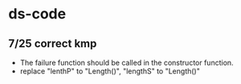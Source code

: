 # ds-code
## 7/25 correct kmp
* The failure function should be called in the constructor function.
* replace "lenthP" to "Length()", "lengthS" to "Length()"